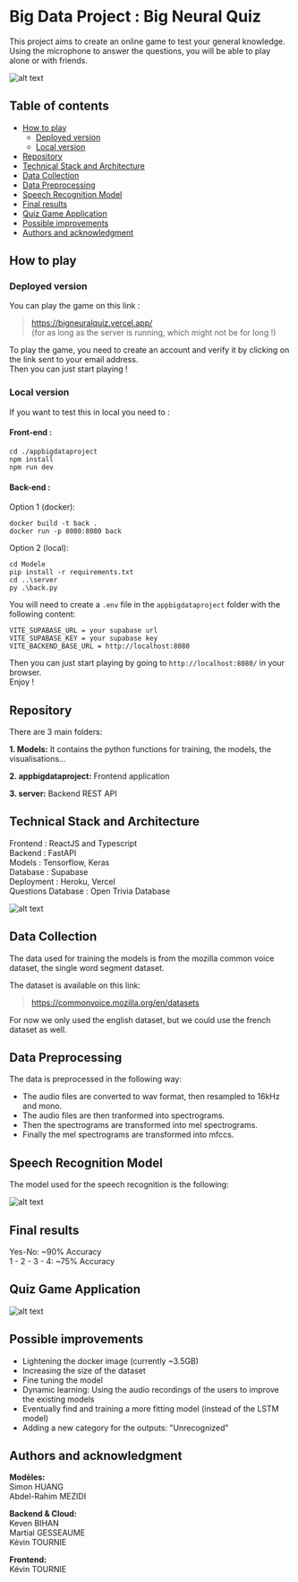 # Big Data Project : Big Neural Quiz <!-- omit in toc -->


This project aims to create an online game to test your general knowledge. <br/>
Using the microphone to answer the questions, you will be able to play alone or with friends.

![alt text](/images/question.gif "Question page")
## Table of contents <!-- omit from toc -->

- [How to play](#how-to-play)
  - [Deployed version](#deployed-version)
  - [Local version](#local-version)
- [Repository](#repository)
- [Technical Stack and Architecture](#technical-stack-and-architecture)
- [Data Collection](#data-collection)
- [Data Preprocessing](#data-preprocessing)
- [Speech Recognition Model](#speech-recognition-model)
- [Final results](#final-results)
- [Quiz Game Application](#quiz-game-application)
- [Possible improvements](#possible-improvements)
- [Authors and acknowledgment](#authors-and-acknowledgment)



## How to play
### Deployed version

You can play the game on this link : 

>https://bigneuralquiz.vercel.app/  
(for as long as the server is running, which might not be for long !)

To play the game, you need to create an account and verify it by clicking on the link sent to your email address. <br/>
Then you can just start playing !

### Local version

If you want to test this in local you need to : <br/>

#### Front-end :  <!-- omit from toc -->

    cd ./appbigdataproject 
    npm install 
    npm run dev
  
#### Back-end : <!-- omit from toc -->
Option 1 (docker): 

    docker build -t back . 
    docker run -p 8080:8080 back
Option 2 (local): 

    cd Modele
    pip install -r requirements.txt
    cd ..\server
    py .\back.py

You will need to create a `.env` file in the `appbigdataproject` folder with the following content: <br/>

    VITE_SUPABASE_URL = your supabase url
    VITE_SUPABASE_KEY = your supabase key
    VITE_BACKEND_BASE_URL = http://localhost:8080

Then you can just start playing by going to `http://localhost:8080/` in your browser. <br/>
Enjoy ! <br/>




## Repository

There are 3 main folders: <br />

**1. Models:** It contains the python functions for training, the models, the visualisations... <br />

**2. appbigdataproject:** Frontend application <br />

**3. server:** Backend REST API<br />

## Technical Stack and Architecture

Frontend : ReactJS and Typescript<br />
Backend : FastAPI <br />
Models : Tensorflow, Keras <br />
Database : Supabase <br />
Deployment : Heroku, Vercel <br />
Questions Database : Open Trivia Database <br />

![alt text](/images/architecture.png "Architecture")

## Data Collection

The data used for training the models is from the mozilla common voice dataset, the single word segment dataset. <br />

The dataset is available on this link: <br />
>https://commonvoice.mozilla.org/en/datasets <br />

For now we only used the english dataset, but we could use the french dataset as well. <br />
## Data Preprocessing

The data is preprocessed in the following way: <br />

- The audio files are converted to wav format, then resampled to 16kHz and mono. <br />
- The audio files are then tranformed into spectrograms. <br />
- Then the spectrograms are transformed into mel spectrograms. <br />
- Finally the mel spectrograms are transformed into mfccs. <br />
## Speech Recognition Model

The model used for the speech recognition is the following: <br />

![alt text](/images/model.png "Model")

## Final results

Yes-No: ~90% Accuracy  
1 - 2 - 3 - 4: ~75% Accuracy
## Quiz Game Application

![alt text](/images/quiz_application_image.png "Connection page")


## Possible improvements

- Lightening the docker image (currently ~3.5GB)
- Increasing the size of the dataset
- Fine tuning the model
- Dynamic learning: Using the audio recordings of the users to improve the existing models
- Eventually find and training a more fitting model (instead of the LSTM model)
- Adding a new category for the outputs: "Unrecognized"

## Authors and acknowledgment

**Modèles:** <br />
Simon HUANG <br />
Abdel-Rahim MEZIDI <br />

**Backend & Cloud:** <br />
Keven BIHAN <br />
Martial GESSEAUME <br />
Kévin TOURNIE <br />

**Frontend:** <br />
Kévin TOURNIE <br />

